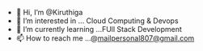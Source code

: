 - 👋 Hi, I’m @Kiruthiga
- 👀 I’m interested in ... Cloud Computing & Devops 
- 🌱 I’m currently learning ...FUll Stack Development
- 📫 How to reach me ...@mailpersonal807@gmail.com

<!---
Krishpluto/Krishpluto is a ✨ special ✨ repository because its `README.md` (this file) appears on your GitHub profile.
You can click the Preview link to take a look at your changes.
--->
